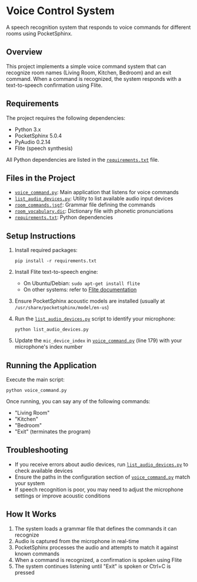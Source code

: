 # Voice Control System

A speech recognition system that responds to voice commands for different rooms using PocketSphinx.

## Overview

This project implements a simple voice command system that can recognize room names (Living Room, Kitchen, Bedroom) and an exit command. When a command is recognized, the system responds with a text-to-speech confirmation using Flite.

## Requirements

The project requires the following dependencies:
- Python 3.x
- PocketSphinx 5.0.4
- PyAudio 0.2.14
- Flite (speech synthesis)

All Python dependencies are listed in the [`requirements.txt`](requirements.txt) file.

## Files in the Project

- [`voice_command.py`](voice_command.py): Main application that listens for voice commands
- [`list_audio_devices.py`](list_audio_devices.py): Utility to list available audio input devices
- [`room_commands.jsgf`](room_commands.jsgf): Grammar file defining the commands
- [`room_vocabulary.dic`](room_vocabulary.dic): Dictionary file with phonetic pronunciations
- [`requirements.txt`](requirements.txt): Python dependencies

## Setup Instructions

1. Install required packages:
   ```
   pip install -r requirements.txt
   ```

2. Install Flite text-to-speech engine:
   - On Ubuntu/Debian: `sudo apt-get install flite`
   - On other systems: refer to [Flite documentation](http://www.festvox.org/flite/)

3. Ensure PocketSphinx acoustic models are installed (usually at `/usr/share/pocketsphinx/model/en-us`)

4. Run the [`list_audio_devices.py`](list_audio_devices.py) script to identify your microphone:
   ```
   python list_audio_devices.py
   ```

5. Update the `mic_device_index` in [`voice_command.py`](voice_command.py) (line 179) with your microphone's index number

## Running the Application

Execute the main script:
```
python voice_command.py
```

Once running, you can say any of the following commands:
- "Living Room"
- "Kitchen"
- "Bedroom"
- "Exit" (terminates the program)

## Troubleshooting

- If you receive errors about audio devices, run [`list_audio_devices.py`](list_audio_devices.py) to check available devices
- Ensure the paths in the configuration section of [`voice_command.py`](voice_command.py) match your system
- If speech recognition is poor, you may need to adjust the microphone settings or improve acoustic conditions

## How It Works

1. The system loads a grammar file that defines the commands it can recognize
2. Audio is captured from the microphone in real-time
3. PocketSphinx processes the audio and attempts to match it against known commands
4. When a command is recognized, a confirmation is spoken using Flite
5. The system continues listening until "Exit" is spoken or Ctrl+C is pressed